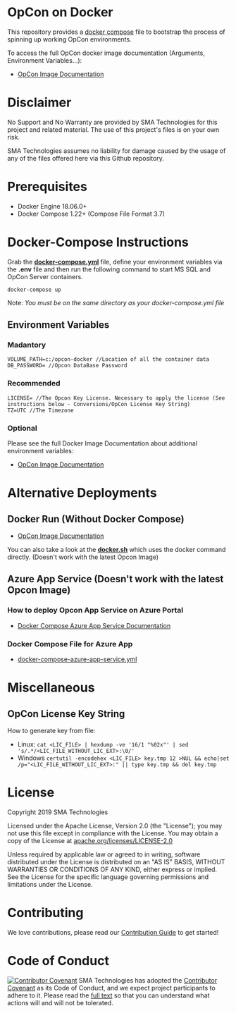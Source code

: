 # OpCon on Docker
This repository provides a [docker compose](https://docs.docker.com/compose/) file to bootstrap the process of spinning up working OpCon environments.

To access the full OpCon docker image documentation (Arguments, Environment Variables...):
- [OpCon Image Documentation](doc/docker.md)

# Disclaimer
No Support and No Warranty are provided by SMA Technologies for this project and related material. The use of this project's files is on your own risk.

SMA Technologies assumes no liability for damage caused by the usage of any of the files offered here via this Github repository.

# Prerequisites
- Docker Engine 18.06.0+
- Docker Compose 1.22+ (Compose File Format 3.7)

# Docker-Compose Instructions
Grab the **[docker-compose.yml](docker-compose.yml)** file, define your environment variables via the **.env** file and then run the following command to start MS SQL and OpCon Server containers.
```
docker-compose up
```
Note: *You must be on the same directory as your docker-compose.yml file*

## Environment Variables

### Madantory

```
VOLUME_PATH=c:/opcon-docker //Location of all the container data
DB_PASSWORD= //Opcon DataBase Password
```

### Recommended

```
LICENSE= //The Opcon Key License. Necessary to apply the license (See instructions below - Conversions/OpCon License Key String)
TZ=UTC //The Timezone
```

### Optional

Please see the full Docker Image Documentation about additional environment variables:
- [OpCon Image Documentation](doc/docker.md)

# Alternative Deployments

## Docker Run (Without Docker Compose)

- [OpCon Image Documentation](doc/docker.md)

You can also take a look at the **[docker.sh](docker.sh)** which uses the docker command directly. (Doesn't work with the latest Opcon Image)

## Azure App Service (Doesn't work with the latest Opcon Image)

### How to deploy Opcon App Service on Azure Portal
- [Docker Compose Azure App Service Documentation](doc/docker-compose-azure-app-service.md)

### Docker Compose File for Azure App
- [docker-compose-azure-app-service.yml](docker-compose-azure-app-service.yml)

# Miscellaneous

## OpCon License Key String

How to generate key from file:
- Linux: `cat <LIC_FILE> | hexdump -ve '16/1 "%02x"' | sed 's/.*/<LIC_FILE_WITHOUT_LIC_EXT>:\0/'`
- Windows `certutil -encodehex <LIC_FILE> key.tmp 12 >NUL && echo|set /p="<LIC_FILE_WITHOUT_LIC_EXT>:" || type key.tmp && del key.tmp`

# License
Copyright 2019 SMA Technologies

Licensed under the Apache License, Version 2.0 (the "License");
you may not use this file except in compliance with the License.
You may obtain a copy of the License at [apache.org/licenses/LICENSE-2.0](http://www.apache.org/licenses/LICENSE-2.0)

Unless required by applicable law or agreed to in writing, software
distributed under the License is distributed on an "AS IS" BASIS,
WITHOUT WARRANTIES OR CONDITIONS OF ANY KIND, either express or implied.
See the License for the specific language governing permissions and
limitations under the License.

# Contributing
We love contributions, please read our [Contribution Guide](CONTRIBUTING.md) to get started!

# Code of Conduct
[![Contributor Covenant](https://img.shields.io/badge/Contributor%20Covenant-v2.0%20adopted-ff69b4.svg)](code-of-conduct.md)
SMA Technologies has adopted the [Contributor Covenant](CODE_OF_CONDUCT.md) as its Code of Conduct, and we expect project participants to adhere to it. Please read the [full text](CODE_OF_CONDUCT.md) so that you can understand what actions will and will not be tolerated.
